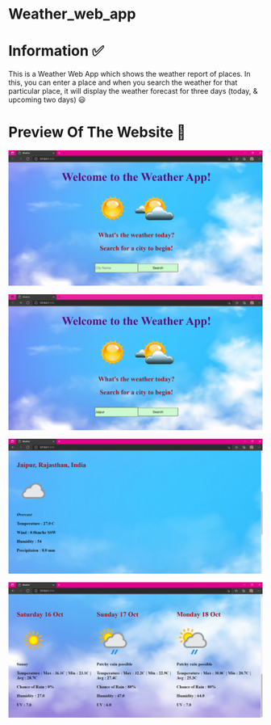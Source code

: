 # Weather_web_app

# Information ✅
This is a Weather Web App which shows the weather report of places. In this, you can enter a place and when you search the weather for that particular place, it will display the weather forecast for three days (today, & upcoming two days) 😃

# Preview Of The Website 🤩

![image](https://github.com/Sunidhimathur/Weather_web_app/blob/main/ss/1.png)

![image](https://github.com/Sunidhimathur/Weather_web_app/blob/main/ss/2.png)

![image](https://github.com/Sunidhimathur/Weather_web_app/blob/main/ss/3.png)

![image](https://github.com/Sunidhimathur/Weather_web_app/blob/main/ss/4.png)



